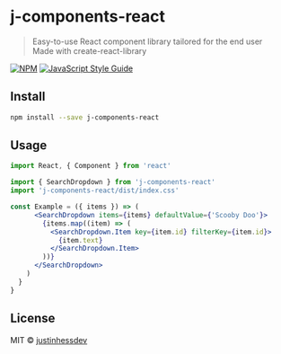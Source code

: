 # j-components-react

> Easy-to-use React component library tailored for the end user  
> Made with create-react-library

[![NPM](https://img.shields.io/npm/v/j-components-react.svg)](https://www.npmjs.com/package/j-components-react) [![JavaScript Style Guide](https://img.shields.io/badge/code_style-standard-brightgreen.svg)](https://standardjs.com)

## Install

```bash
npm install --save j-components-react
```

## Usage

```jsx
import React, { Component } from 'react'

import { SearchDropdown } from 'j-components-react'
import 'j-components-react/dist/index.css'

const Example = ({ items }) => (
      <SearchDropdown items={items} defaultValue={'Scooby Doo'}>
        {items.map((item) => (
          <SearchDropdown.Item key={item.id} filterKey={item.id}>
            {item.text}
          </SearchDropdown.Item>
        ))}
      </SearchDropdown>
    )
  }
}
```

## License

MIT © [justinhessdev](https://github.com/justinhessdev)
